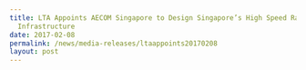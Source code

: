 ```yaml
---
title: LTA Appoints AECOM Singapore to Design Singapore’s High Speed Rail
  Infrastructure
date: 2017-02-08
permalink: /news/media-releases/ltaappoints20170208
layout: post
---
```

